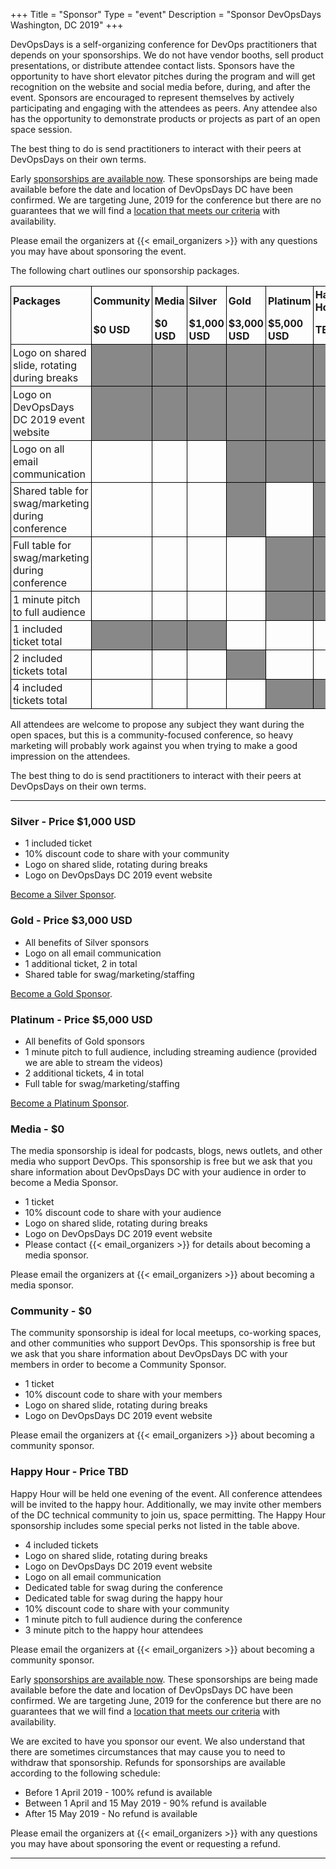 +++
Title = "Sponsor"
Type = "event"
Description = "Sponsor DevOpsDays Washington, DC 2019"
+++

DevOpsDays is a self-organizing conference for DevOps practitioners that depends
on your sponsorships. We do not have vendor booths, sell product presentations,
or distribute attendee contact lists. Sponsors have the opportunity to have
short elevator pitches during the program and will get recognition on the
website and social media before, during, and after the event. Sponsors are
encouraged to represent themselves by actively participating and engaging with
the attendees as peers. Any attendee also has the opportunity to demonstrate
products or projects as part of an open space session.

The best thing to do is send practitioners to interact with their peers at
DevOpsDays on their own terms.

Early [sponsorships are available
now](https://devopsdaysdc2019.busyconf.com/bookings/new?discount=SPONSOR).
These sponsorships are being made available before the date and location of
DevOpsDays DC have been confirmed.  We are targeting June, 2019 for the
conference but there are no guarantees that we will find a [location that
meets our criteria](/events/2019-washington-dc/location/) with availability.

Please email the organizers at {{< email_organizers >}} with any questions
you may have about sponsoring the event.

The following chart outlines our sponsorship packages.

<style>
  table.sponsorship            { border-collapse: collapse; }
  table.sponsorship td         { text-align: left; border: 1px solid #000; padding: 3px; }
  table.sponsorship tr.hed1 td { border-bottom: 0px; }
  table.sponsorship tr.hed2 td { border-top: 0px; }
  table.sponsorship td.yes     { background-color: #888; }
</style>
<table class="sponsorship">
  <tbody>
  <tr class="hed1">
    <td><strong>Packages</strong></td>
    <td><strong>Community</strong></td>
    <td><strong>Media</strong></td>
    <td><strong>Silver</strong></td>
    <td><strong>Gold</strong></td>
    <td><strong>Platinum</strong></td>
    <td><strong>Happy Hour</strong></td>
  </tr>
  <tr class="hed2">
    <td></td>
    <td><strong>$0 USD</strong></td>
    <td><strong>$0 USD</strong></td>
    <td><strong>$1,000 USD</strong></td>
    <td><strong>$3,000 USD</strong></td>
    <td><strong>$5,000 USD</strong></td>
    <td><strong>TBD</strong></td>
  </tr>
  <tr>
    <td>Logo on shared slide, rotating during breaks</td>
    <td class="yes"> </td>
    <td class="yes"> </td>
    <td class="yes"> </td>
    <td class="yes"> </td>
    <td class="yes"> </td>
    <td class="yes"> </td>
  </tr>
  <tr>
    <td>Logo on DevOpsDays DC 2019 event website</td>
    <td class="yes"> </td>
    <td class="yes"> </td>
    <td class="yes"> </td>
    <td class="yes"> </td>
    <td class="yes"> </td>
    <td class="yes"> </td>
  </tr>
  <tr>
    <td>Logo on all email communication</td>
    <td class="no"> </td>
    <td class="no"> </td>
    <td class="no"> </td>
    <td class="yes"> </td>
    <td class="yes"> </td>
    <td class="yes"> </td>
  </tr>
  <tr>
    <td>Shared table for swag/marketing during conference</td>
    <td class="no"> </td>
    <td class="no"> </td>
    <td class="no"> </td>
    <td class="yes"> </td>
    <td class="no"> </td>
    <td class="yes"> </td>
  </tr>
    <td>Full table for swag/marketing during conference</td>
    <td class="no"> </td>
    <td class="no"> </td>
    <td class="no"> </td>
    <td class="no"> </td>
    <td class="yes"> </td>
    <td class="yes"> </td>
  </tr>
  <tr>
    <td>1 minute pitch to full audience</td>
    <td class="no"> </td>
    <td class="no"> </td>
    <td class="no"> </td>
    <td class="no"> </td>
    <td class="yes"> </td>
    <td class="yes"> </td>
  </tr>
  <tr>
  <tr>
    <td>1 included ticket total</td>
    <td class="yes"> </td>
    <td class="yes"> </td>
    <td class="yes"> </td>
    <td class="no"> </td>
    <td class="no"> </td>
    <td class="no"> </td>
  </tr>
  <tr>
    <td>2 included tickets total</td>
    <td class="no"> </td>
    <td class="no"> </td>
    <td class="no"> </td>
    <td class="yes"> </td>
    <td class="no"> </td>
    <td class="no"> </td>
  </tr>
  <tr>
    <td>4 included tickets total</td>
    <td class="no"> </td>
    <td class="no"> </td>
    <td class="no"> </td>
    <td class="no"> </td>
    <td class="yes"> </td>
    <td class="yes"> </td>
  </tr>
  </tbody>
</table>

<p>
  All attendees are welcome to propose any subject they want during the open
  spaces, but this is a community-focused conference, so heavy marketing will
  probably work against you when trying to make a good impression on the
  attendees.
<p>
  The best thing to do is send practitioners to interact with their peers at
  DevOpsDays on their own terms.
<p>

<hr/>

### Silver - Price $1,000 USD

* 1 included ticket
* 10% discount code to share with your community
* Logo on shared slide, rotating during breaks
* Logo on DevOpsDays DC 2019 event website

[Become a Silver Sponsor](https://devopsdaysdc2019.busyconf.com/bookings/new?discount=SPONSOR).

### Gold - Price $3,000 USD

* All benefits of Silver sponsors
* Logo on all email communication
* 1 additional ticket, 2 in total
* Shared table for swag/marketing/staffing

[Become a Gold Sponsor](https://devopsdaysdc2019.busyconf.com/bookings/new?discount=SPONSOR).

### Platinum - Price $5,000 USD

* All benefits of Gold sponsors
* 1 minute pitch to full audience, including streaming audience (provided we are able to stream the videos)
* 2 additional tickets, 4 in total
* Full table for swag/marketing/staffing

[Become a Platinum Sponsor](https://devopsdaysdc2019.busyconf.com/bookings/new?discount=SPONSOR).

### Media - $0

The media sponsorship is ideal for podcasts, blogs, news outlets, and other
media who support DevOps.  This sponsorship is free but we ask that you share
information about DevOpsDays DC with your audience in order to become a Media
Sponsor.

* 1 ticket
* 10% discount code to share with your audience
* Logo on shared slide, rotating during breaks
* Logo on DevOpsDays DC 2019 event website
* Please contact {{< email_organizers >}} for details about becoming a media
sponsor.

Please email the organizers at {{< email_organizers >}} about becoming a media
sponsor.


### Community - $0

The community sponsorship is ideal for local meetups, co-working spaces, and
other communities who support DevOps.  This sponsorship is free but we ask that
you share information about DevOpsDays DC with your members in order to
become a Community Sponsor.

* 1 ticket
* 10% discount code to share with your members
* Logo on shared slide, rotating during breaks
* Logo on DevOpsDays DC 2019 event website

Please email the organizers at {{< email_organizers >}} about becoming a
community sponsor.

### Happy Hour - Price TBD

Happy Hour will be held one evening of the event.  All conference attendees will
be invited to the happy hour.  Additionally, we may invite other members of the
DC technical community to join us, space permitting.  The Happy Hour
sponsorship includes some special perks not listed in the table above.

* 4 included tickets
* Logo on shared slide, rotating during breaks
* Logo on DevOpsDays DC 2019 event website
* Logo on all email communication
* Dedicated table for swag during the conference
* Dedicated table for swag during the happy hour
* 10% discount code to share with your community
* 1 minute pitch to full audience during the conference
* 3 minute pitch to the happy hour attendees

Please email the organizers at {{< email_organizers >}} about becoming a
community sponsor.

Early [sponsorships are available
now](https://devopsdaysdc2019.busyconf.com/bookings/new?discount=SPONSOR).
These sponsorships are being made available before the date and location of
DevOpsDays DC have been confirmed.  We are targeting June, 2019 for the
conference but there are no guarantees that we will find a [location that
meets our criteria](/events/2019-washington-dc/location/) with availability.

We are excited to have you sponsor our event.  We also understand that there
are sometimes circumstances that may cause you to need to withdraw that
sponsorship.  Refunds for sponsorships are available according to the following
schedule:

* Before 1 April 2019 - 100% refund is available
* Between 1 April and 15 May 2019 - 90% refund is available
* After 15 May 2019 - No refund is available

Please email the organizers at {{< email_organizers >}} with any questions
you may have about sponsoring the event or requesting a refund.
<hr/>
